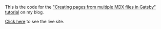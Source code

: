 This is the code for the ["Creating pages from multiple MDX files in Gatsby" tutorial](https://filipkrw.io/blog/complex-mdx-pages-in-gatsby) on my blog.

[Click here](https://filipkrw.github.io/gatsby-complex-mdx-pages-tutorial) to see the live site.
